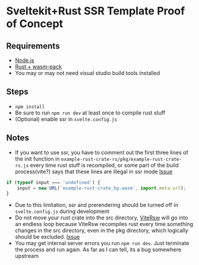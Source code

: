 # Sveltekit+Rust SSR Template Proof of Concept

## Requirements
- [Node.js](https://nodejs.org/en/)
- [Rust + wasm-pack](https://rustwasm.github.io/docs/book/game-of-life/setup.html)
- You may or may not need visual studio build tools installed

## Steps
- `npm install`
- Be sure to run `npm run dev` at least once to compile rust stuff
- (Optional) enable ssr in `svelte.config.js`
  
## Notes
- If you want to use ssr, you have to comment out the first three lines of the init function in `example-rust-crate-rs/pkg/example-rust-crate-rs.js` every time rust stuff is recompiled, or some part of the build process(vite?) says that these lines are illegal in ssr mode [Issue](https://github.com/lencx/vite-plugin-rsw/issues/23)

```javascript
if (typeof input === 'undefined') {
	input = new URL('example-rust-crate_bg.wasm', import.meta.url);
}
```
- Due to this limitation, ssr and prerendering should be turned off in `svelte.config.js` during development
- Do not move your rust crate into the src directory, [ViteRsw](https://github.com/lencx/vite-plugin-rsw) will go into an endless loop because ViteRsw recompiles rust every time something changes in the src directory, even in the pkg directory, which logically should be excluded. [Issue](https://github.com/lencx/vite-plugin-rsw/issues/24)
- You may get internal server errors you run `npm run dev`. Just terminate the process and run again. As far as I can tell, its a bug somewhere upstream
